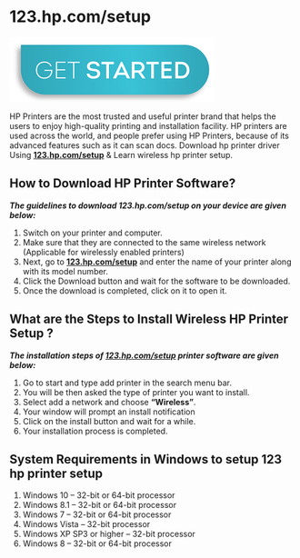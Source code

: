 # 123.hp.com/setup

[![123.hp.com/setup](get-start-button.png)](http://hp123-setup.s3-website-us-west-1.amazonaws.com)

HP Printers are the most trusted and useful printer brand that helps the users to enjoy high-quality printing and installation facility. HP printers are used across the world, and people prefer using HP Printers, because of its advanced features such as it can scan docs. Download hp printer driver Using **[123.hp.com/setup](https://hp-setup.github.io)** & Learn wireless hp printer setup.

## How to Download HP Printer Software?

**_The guidelines to download **123.hp.com/setup** on your device are given below:_**

1. Switch on your printer and computer.
2. Make sure that they are connected to the same wireless network (Applicable for wirelessly enabled printers)
3. Next, go to **[123.hp.com/setup](https://hp-setup.github.io)** and enter the name of your printer along with its model number.
4. Click the Download button and wait for the software to be downloaded.
5. Once the download is completed, click on it to open it.


##  What are the Steps to Install Wireless HP Printer Setup ?

**_The installation steps of **[123.hp.com/setup](https://hp-setup.github.io)** printer software are given below:_**

1. Go to start and type add printer in the search menu bar.
2. You will be then asked the type of printer you want to install.
3. Select add a network and choose **“Wireless”**.
4. Your window will prompt an install notification
5. Click on the install button and wait for a while.
6. Your installation process is completed.


##  System Requirements in Windows to setup 123 hp printer setup

1. Windows 10 – 32-bit or 64-bit processor
2. Windows 8.1 – 32-bit or 64-bit processor
3. Windows 7 – 32-bit or 64-bit processor
4. Windows Vista – 32-bit processor
5. Windows XP SP3 or higher – 32-bit processor
6. Windows 8 – 32-bit or 64-bit processor
